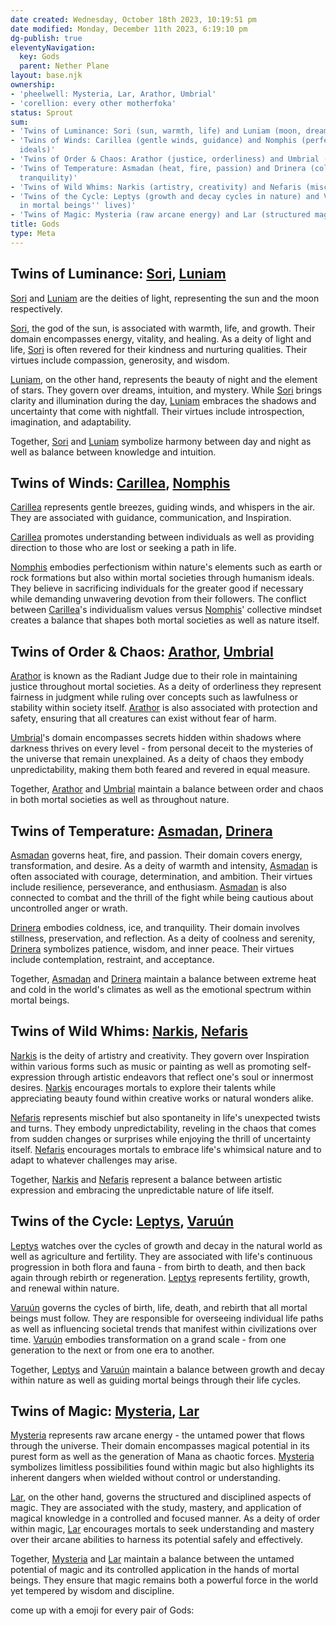 ```yaml
---
date created: Wednesday, October 18th 2023, 10:19:51 pm
date modified: Monday, December 11th 2023, 6:19:10 pm
dg-publish: true
eleventyNavigation:
  key: Gods
  parent: Nether Plane
layout: base.njk
ownership:
- 'pheelwell: Mysteria, Lar, Arathor, Umbrial'
- 'corellion: every other motherfoka'
status: Sprout
sum:
- 'Twins of Luminance: Sori (sun, warmth, life) and Luniam (moon, dreams, intuition)'
- 'Twins of Winds: Carillea (gentle winds, guidance) and Nomphis (perfectionism, humanism
  ideals)'
- 'Twins of Order & Chaos: Arathor (justice, orderliness) and Umbrial (secrets, chaos)'
- 'Twins of Temperature: Asmadan (heat, fire, passion) and Drinera (coldness, ice,
  tranquility)'
- 'Twins of Wild Whims: Narkis (artistry, creativity) and Nefaris (mischief, unpredictability)'
- 'Twins of the Cycle: Leptys (growth and decay cycles in nature) and Varuún (cycles
  in mortal beings'' lives)'
- 'Twins of Magic: Mysteria (raw arcane energy) and Lar (structured magic discipline)'
title: Gods
type: Meta
---
```


## Twins of Luminance: [Sori](/garden/%F0%9F%8C%90Worldbuilding%5CNether%20Plane%5CGods/Sori), [Luniam](/garden/%F0%9F%8C%90Worldbuilding%5CNether%20Plane%5CGods/Luniam)

[Sori](/garden/%F0%9F%8C%90Worldbuilding%5CNether%20Plane%5CGods/Sori) and [Luniam](/garden/%F0%9F%8C%90Worldbuilding%5CNether%20Plane%5CGods/Luniam) are the deities of light, representing the sun and the moon respectively. 

[Sori](/garden/%F0%9F%8C%90Worldbuilding%5CNether%20Plane%5CGods/Sori), the god of the sun, is associated with warmth, life, and growth. Their domain encompasses energy, vitality, and healing. As a deity of light and life, [Sori](/garden/%F0%9F%8C%90Worldbuilding%5CNether%20Plane%5CGods/Sori) is often revered for their kindness and nurturing qualities. Their virtues include compassion, generosity, and wisdom.

[Luniam](/garden/%F0%9F%8C%90Worldbuilding%5CNether%20Plane%5CGods/Luniam), on the other hand, represents the beauty of night and the element of stars. They govern over dreams, intuition, and mystery. While [Sori](/garden/%F0%9F%8C%90Worldbuilding%5CNether%20Plane%5CGods/Sori) brings clarity and illumination during the day, [Luniam](/garden/%F0%9F%8C%90Worldbuilding%5CNether%20Plane%5CGods/Luniam) embraces the shadows and uncertainty that come with nightfall. Their virtues include introspection, imagination, and adaptability.

Together, [Sori](/garden/%F0%9F%8C%90Worldbuilding%5CNether%20Plane%5CGods/Sori) and [Luniam](/garden/%F0%9F%8C%90Worldbuilding%5CNether%20Plane%5CGods/Luniam) symbolize harmony between day and night as well as balance between knowledge and intuition.

## Twins of Winds: [Carillea](/garden/%F0%9F%8C%90Worldbuilding%5CNether%20Plane%5CGods/Carillea), [Nomphis](/garden/%F0%9F%8C%90Worldbuilding%5CNether%20Plane%5CGods/Nomphis)

[Carillea](/garden/%F0%9F%8C%90Worldbuilding%5CNether%20Plane%5CGods/Carillea) represents gentle breezes, guiding winds, and whispers in the air. They are associated with guidance, communication, and Inspiration. 

[Carillea](/garden/%F0%9F%8C%90Worldbuilding%5CNether%20Plane%5CGods/Carillea) promotes understanding between individuals as well as providing direction to those who are lost or seeking a path in life.

[Nomphis](/garden/%F0%9F%8C%90Worldbuilding%5CNether%20Plane%5CGods/Nomphis) embodies perfectionism within nature's elements such as earth or rock formations but also within mortal societies through humanism ideals. They believe in sacrificing individuals for the greater good if necessary while demanding unwavering devotion from their followers. The conflict between [Carillea](/garden/%F0%9F%8C%90Worldbuilding%5CNether%20Plane%5CGods/Carillea)'s individualism values versus [Nomphis](/garden/%F0%9F%8C%90Worldbuilding%5CNether%20Plane%5CGods/Nomphis)' collective mindset creates a balance that shapes both mortal societies as well as nature itself.

## Twins of Order & Chaos: [Arathor](/garden/%F0%9F%8C%90Worldbuilding%5CNether%20Plane%5CGods/Arathor), [Umbrial](/garden/%F0%9F%8C%90Worldbuilding%5CNether%20Plane%5CGods/Umbrial)

[Arathor](/garden/%F0%9F%8C%90Worldbuilding%5CNether%20Plane%5CGods/Arathor) is known as the Radiant Judge due to their role in maintaining justice throughout mortal societies. As a deity of orderliness they represent fairness in judgment while ruling over concepts such as lawfulness or stability within society itself. [Arathor](/garden/%F0%9F%8C%90Worldbuilding%5CNether%20Plane%5CGods/Arathor) is also associated with protection and safety, ensuring that all creatures can exist without fear of harm.

[Umbrial](/garden/%F0%9F%8C%90Worldbuilding%5CNether%20Plane%5CGods/Umbrial)'s domain encompasses secrets hidden within shadows where darkness thrives on every level - from personal deceit to the mysteries of the universe that remain unexplained. As a deity of chaos they embody unpredictability, making them both feared and revered in equal measure.

Together, [Arathor](/garden/%F0%9F%8C%90Worldbuilding%5CNether%20Plane%5CGods/Arathor) and [Umbrial](/garden/%F0%9F%8C%90Worldbuilding%5CNether%20Plane%5CGods/Umbrial) maintain a balance between order and chaos in both mortal societies as well as throughout nature.

## Twins of Temperature: [Asmadan](/garden/%F0%9F%8C%90Worldbuilding%5CNether%20Plane%5CGods/Asmadan), [Drinera](/garden/%F0%9F%8C%90Worldbuilding%5CNether%20Plane%5CGods/Drinera)

[Asmadan](/garden/%F0%9F%8C%90Worldbuilding%5CNether%20Plane%5CGods/Asmadan) governs heat, fire, and passion. Their domain covers energy, transformation, and desire. As a deity of warmth and intensity, [Asmadan](/garden/%F0%9F%8C%90Worldbuilding%5CNether%20Plane%5CGods/Asmadan) is often associated with courage, determination, and ambition. Their virtues include resilience, perseverance, and enthusiasm. [Asmadan](/garden/%F0%9F%8C%90Worldbuilding%5CNether%20Plane%5CGods/Asmadan) is also connected to combat and the thrill of the fight while being cautious about uncontrolled anger or wrath.

[Drinera](/garden/%F0%9F%8C%90Worldbuilding%5CNether%20Plane%5CGods/Drinera) embodies coldness, ice, and tranquility. Their domain involves stillness, preservation, and reflection. As a deity of coolness and serenity, [Drinera](/garden/%F0%9F%8C%90Worldbuilding%5CNether%20Plane%5CGods/Drinera) symbolizes patience, wisdom, and inner peace. Their virtues include contemplation, restraint, and acceptance.

Together, [Asmadan](/garden/%F0%9F%8C%90Worldbuilding%5CNether%20Plane%5CGods/Asmadan) and [Drinera](/garden/%F0%9F%8C%90Worldbuilding%5CNether%20Plane%5CGods/Drinera) maintain a balance between extreme heat and cold in the world's climates as well as the emotional spectrum within mortal beings.

## Twins of Wild Whims: [Narkis](/garden/%F0%9F%8C%90Worldbuilding%5CNether%20Plane%5CGods/Narkis), [Nefaris](/garden/%F0%9F%8C%90Worldbuilding%5CNether%20Plane%5CGods%5CNefaris/Nefaris)

[Narkis](/garden/%F0%9F%8C%90Worldbuilding%5CNether%20Plane%5CGods/Narkis) is the deity of artistry and creativity. They govern over Inspiration within various forms such as music or painting as well as promoting self-expression through artistic endeavors that reflect one's soul or innermost desires. [Narkis](/garden/%F0%9F%8C%90Worldbuilding%5CNether%20Plane%5CGods/Narkis) encourages mortals to explore their talents while appreciating beauty found within creative works or natural wonders alike.

[Nefaris](/garden/%F0%9F%8C%90Worldbuilding%5CNether%20Plane%5CGods%5CNefaris/Nefaris) represents mischief but also spontaneity in life's unexpected twists and turns. They embody unpredictability, reveling in the chaos that comes from sudden changes or surprises while enjoying the thrill of uncertainty itself. [Nefaris](/garden/%F0%9F%8C%90Worldbuilding%5CNether%20Plane%5CGods%5CNefaris/Nefaris) encourages mortals to embrace life's whimsical nature and to adapt to whatever challenges may arise.

Together, [Narkis](/garden/%F0%9F%8C%90Worldbuilding%5CNether%20Plane%5CGods/Narkis) and [Nefaris](/garden/%F0%9F%8C%90Worldbuilding%5CNether%20Plane%5CGods%5CNefaris/Nefaris) represent a balance between artistic expression and embracing the unpredictable nature of life itself.

## Twins of the Cycle: [Leptys](/garden/%F0%9F%8C%90Worldbuilding%5CNether%20Plane%5CGods/Leptys), [Varuún](/garden/%F0%9F%8C%90Worldbuilding%5CNether%20Plane%5CGods/Varu%C3%BAn)

[Leptys](/garden/%F0%9F%8C%90Worldbuilding%5CNether%20Plane%5CGods/Leptys) watches over the cycles of growth and decay in the natural world as well as agriculture and fertility. They are associated with life's continuous progression in both flora and fauna - from birth to death, and then back again through rebirth or regeneration. [Leptys](/garden/%F0%9F%8C%90Worldbuilding%5CNether%20Plane%5CGods/Leptys) represents fertility, growth, and renewal within nature.

[Varuún](/garden/%F0%9F%8C%90Worldbuilding%5CNether%20Plane%5CGods/Varu%C3%BAn) governs the cycles of birth, life, death, and rebirth that all mortal beings must follow. They are responsible for overseeing individual life paths as well as influencing societal trends that manifest within civilizations over time. [Varuún](/garden/%F0%9F%8C%90Worldbuilding%5CNether%20Plane%5CGods/Varu%C3%BAn) embodies transformation on a grand scale - from one generation to the next or from one era to another.

Together, [Leptys](/garden/%F0%9F%8C%90Worldbuilding%5CNether%20Plane%5CGods/Leptys) and [Varuún](/garden/%F0%9F%8C%90Worldbuilding%5CNether%20Plane%5CGods/Varu%C3%BAn) maintain a balance between growth and decay within nature as well as guiding mortal beings through their life cycles.

## Twins of Magic: [Mysteria](/garden/%F0%9F%8C%90Worldbuilding%5CNether%20Plane%5CGods/Mysteria), [Lar](/garden/%F0%9F%8C%90Worldbuilding%5CNether%20Plane%5CGods/Lar)

[Mysteria](/garden/%F0%9F%8C%90Worldbuilding%5CNether%20Plane%5CGods/Mysteria) represents raw arcane energy - the untamed power that flows through the universe. Their domain encompasses magical potential in its purest form as well as the generation of Mana as chaotic forces. [Mysteria](/garden/%F0%9F%8C%90Worldbuilding%5CNether%20Plane%5CGods/Mysteria) symbolizes limitless possibilities found within magic but also highlights its inherent dangers when wielded without control or understanding.

[Lar](/garden/%F0%9F%8C%90Worldbuilding%5CNether%20Plane%5CGods/Lar), on the other hand, governs the structured and disciplined aspects of magic. They are associated with the study, mastery, and application of magical knowledge in a controlled and focused manner. As a deity of order within magic, [Lar](/garden/%F0%9F%8C%90Worldbuilding%5CNether%20Plane%5CGods/Lar) encourages mortals to seek understanding and mastery over their arcane abilities to harness its potential safely and effectively.

Together, [Mysteria](/garden/%F0%9F%8C%90Worldbuilding%5CNether%20Plane%5CGods/Mysteria) and [Lar](/garden/%F0%9F%8C%90Worldbuilding%5CNether%20Plane%5CGods/Lar) maintain a balance between the untamed potential of magic and its controlled application in the hands of mortal beings. They ensure that magic remains both a powerful force in the world yet tempered by wisdom and discipline.

come up with a emoji for every pair of Gods: